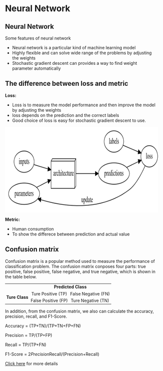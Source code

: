 # Neural Network

## Neural Network

Some features of neural network
- Neural network is a particular kind of machine learning model
- Highly flexible and can solve wide range of the problems by adjusting the weights
- Stochastic gradient descent can provides a way to find weight parameter automatically



## The difference between loss and metric

**Loss:**

- Loss is to measure the model performance and then improve the model by adjusting the weights
- loss depends on the prediction and the correct labels
- Good choice of loss is easy for stochastic gradient descent to use.

<img src="/images/detailed_loop.jpg" width = "800" height = "280" alt="" align=center />

**Metric:**
 
- Human consumption
- To show the differece between prediction and actual value

## Confusion matrix

Confusion matrix is a popular method used to measure the performance of classification problem. 
The confusion matrix conposes four parts: true positive, false positive, false negative, and true negative, which is shown in the table below.

<table style="border-collapse: collapse; border: none; border-spacing: 0px;">
	<tr>
		<td style="padding-right: 3pt; padding-left: 3pt;">
		</td>
		<td colspan="2" style="text-align: center; vertical-align: top; padding-right: 3pt; padding-left: 3pt;">
			<b>Predicted Class </b>
		</td>
	</tr>
	<tr>
		<td rowspan="2" style="text-align: center; padding-right: 3pt; padding-left: 3pt;">
			<b>Ture Class</b>
		</td>
		<td style="text-align: center; padding-right: 3pt; padding-left: 3pt;">
			Ture Positive (TP)
		</td>
		<td style="text-align: center; padding-right: 3pt; padding-left: 3pt;">
			False Negative (FN)
		</td>
	</tr>
	<tr>
		<td style="text-align: center; padding-right: 3pt; padding-left: 3pt;">
			False Positive (FP)
		</td>
		<td style="text-align: center; padding-right: 3pt; padding-left: 3pt;">
			Ture Negative (TN)
		</td>
	</tr>
</table>

In addition, from the confusion matrix, we also can calculate the accuracy, precision, recall, and F1-Score.

Accuracy = (TP+TN)/(TP+TN+FP+FN)

Precision = TP/(TP+FP)

Recall = TP/(TP+FN)

F1-Score = 2*Precision*Recall/(Precision+Recall)

[Click here](https://www.geeksforgeeks.org/confusion-matrix-machine-learning/) for more details
